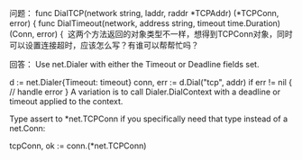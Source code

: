 问题：
func DialTCP(network string, laddr, raddr *TCPAddr) (*TCPConn, error) {
func DialTimeout(network, address string, timeout time.Duration) (Conn, error) { 
这两个方法返回的对象类型不一样，想得到TCPConn对象，同时可以设置连接超时，应该怎么写？有谁可以帮帮忙吗？

回答：
Use net.Dialer with either the Timeout or Deadline fields set.

d := net.Dialer{Timeout: timeout}
conn, err := d.Dial("tcp", addr)
if err != nil {
   // handle error
}
A variation is to call Dialer.DialContext with a deadline or timeout applied to the context.

Type assert to *net.TCPConn if you specifically need that type instead of a net.Conn:

tcpConn, ok := conn.(*net.TCPConn)

